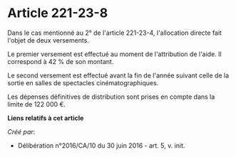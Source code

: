 # Article 221-23-8

Dans le cas mentionné au 2° de l'article 221-23-4, l'allocation directe fait l'objet de deux versements.

Le premier versement est effectué au moment de l'attribution de l'aide. Il correspond à 42 % de son montant.

Le second versement est effectué avant la fin de l'année suivant celle de la sortie en salles de spectacles
cinématographiques.

Les dépenses définitives de distribution sont prises en compte dans la limite de 122 000 €.

**Liens relatifs à cet article**

_Créé par_:

  - Délibération n°2016/CA/10 du 30 juin 2016 - art. 5, v. init.
